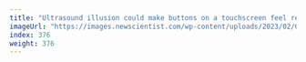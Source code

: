 ```yaml
---
title: "Ultrasound illusion could make buttons on a touchscreen feel real"
imageUrl: "https://images.newscientist.com/wp-content/uploads/2023/02/07110805/SEI_143101022.jpg?width=600"
index: 376
weight: 376
---
```

